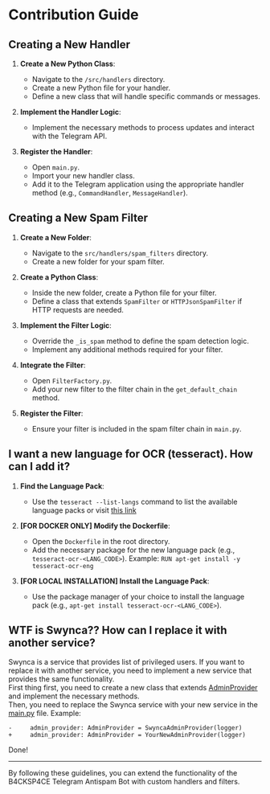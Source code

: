 # Contribution Guide

## Creating a New Handler

1. **Create a New Python Class**: 
   - Navigate to the `/src/handlers` directory.
   - Create a new Python file for your handler.
   - Define a new class that will handle specific commands or messages.

2. **Implement the Handler Logic**: 
   - Implement the necessary methods to process updates and interact with the Telegram API.

3. **Register the Handler**: 
   - Open `main.py`.
   - Import your new handler class.
   - Add it to the Telegram application using the appropriate handler method (e.g., `CommandHandler`, `MessageHandler`).

## Creating a New Spam Filter

1. **Create a New Folder**: 
   - Navigate to the `src/handlers/spam_filters` directory.
   - Create a new folder for your spam filter.

2. **Create a Python Class**: 
   - Inside the new folder, create a Python file for your filter.
   - Define a class that extends `SpamFilter` or `HTTPJsonSpamFilter` if HTTP requests are needed.

3. **Implement the Filter Logic**: 
   - Override the `_is_spam` method to define the spam detection logic.
   - Implement any additional methods required for your filter.

4. **Integrate the Filter**: 
   - Open `FilterFactory.py`.
   - Add your new filter to the filter chain in the `get_default_chain` method.

5. **Register the Filter**: 
   - Ensure your filter is included in the spam filter chain in `main.py`.

## I want a new language for OCR (tesseract). How can I add it?

1. **Find the Language Pack**: 
   - Use the `tesseract --list-langs` command to list the available language packs or visit [this link](https://tesseract-ocr.github.io/tessdoc/Data-Files-in-different-versions.html)

2. **[FOR DOCKER ONLY] Modify the Dockerfile**:
   - Open the `Dockerfile` in the root directory.
   - Add the necessary package for the new language pack (e.g., `tesseract-ocr-<LANG_CODE>`). 
   Example: `RUN apt-get install -y tesseract-ocr-eng`

3. **[FOR LOCAL INSTALLATION] Install the Language Pack**:
   - Use the package manager of your choice to install the language pack (e.g., `apt-get install tesseract-ocr-<LANG_CODE>`).


## WTF is Swynca?? How can I replace it with another service?

Swynca is a service that provides list of privileged users. 
If you want to replace it with another service, you need to implement a new service that provides the same functionality. \
First thing first, you need to create a new class that extends [AdminProvider](src/util/admin/AdminProvider.py) and implement the necessary methods. \
Then, you need to replace the Swynca service with your new service in the [main.py](main.py) file. 
Example: 
```
-     admin_provider: AdminProvider = SwyncaAdminProvider(logger)
+     admin_provider: AdminProvider = YourNewAdminProvider(logger)
```

Done! 



---

By following these guidelines, you can extend the functionality of the B4CKSP4CE Telegram Antispam Bot with custom handlers and filters.

